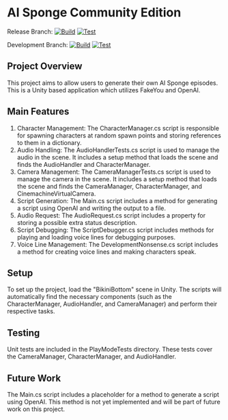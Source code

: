# AI Sponge Community Edition
Release Branch:
[![Build](https://github.com/citruskat/AI-Sponge-Community-Edition/actions/workflows/build.yml/badge.svg?branch=main)](https://github.com/citruskat/AI-Sponge-Community-Edition/actions/workflows/build.yml) [![Test](https://github.com/citruskat/AI-Sponge-Community-Edition/actions/workflows/test.yml/badge.svg)](https://github.com/citruskat/AI-Sponge-Community-Edition/actions/workflows/test.yml)

Development Branch:
[![Build](https://github.com/citruskat/AI-Sponge-Community-Edition/actions/workflows/build.yml/badge.svg?branch=development)](https://github.com/citruskat/AI-Sponge-Community-Edition/actions/workflows/build.yml) [![Test](https://github.com/citruskat/AI-Sponge-Community-Edition/actions/workflows/test.yml/badge.svg?branch=development)](https://github.com/citruskat/AI-Sponge-Community-Edition/actions/workflows/test.yml)

## Project Overview
This project aims to allow users to generate their own AI Sponge episodes. This is a Unity based application which utilizes FakeYou and OpenAI.
## Main Features
1.	Character Management: The CharacterManager.cs script is responsible for spawning characters at random spawn points and storing references to them in a dictionary.
2.	Audio Handling: The AudioHandlerTests.cs script is used to manage the audio in the scene. It includes a setup method that loads the scene and finds the AudioHandler and CharacterManager.
3.	Camera Management: The CameraManagerTests.cs script is used to manage the camera in the scene. It includes a setup method that loads the scene and finds the CameraManager, CharacterManager, and CinemachineVirtualCamera.
4.	Script Generation: The Main.cs script includes a method for generating a script using OpenAI and writing the output to a file.
5.	Audio Request: The AudioRequest.cs script includes a property for storing a possible extra status description.
6.	Script Debugging: The ScriptDebugger.cs script includes methods for playing and loading voice lines for debugging purposes.
7.	Voice Line Management: The DevelopmentNonsense.cs script includes a method for creating voice lines and making characters speak.
## Setup
To set up the project, load the "BikiniBottom" scene in Unity. The scripts will automatically find the necessary components (such as the CharacterManager, AudioHandler, and CameraManager) and perform their respective tasks.
## Testing
Unit tests are included in the PlayModeTests directory. These tests cover the CameraManager, CharacterManager, and AudioHandler.
## Future Work
The Main.cs script includes a placeholder for a method to generate a script using OpenAI. This method is not yet implemented and will be part of future work on this project.
